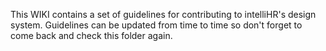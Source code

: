 This WIKI contains a set of guidelines for contributing to intelliHR's design system.
Guidelines can be updated from time to time so don't forget to come back and check this folder again.

